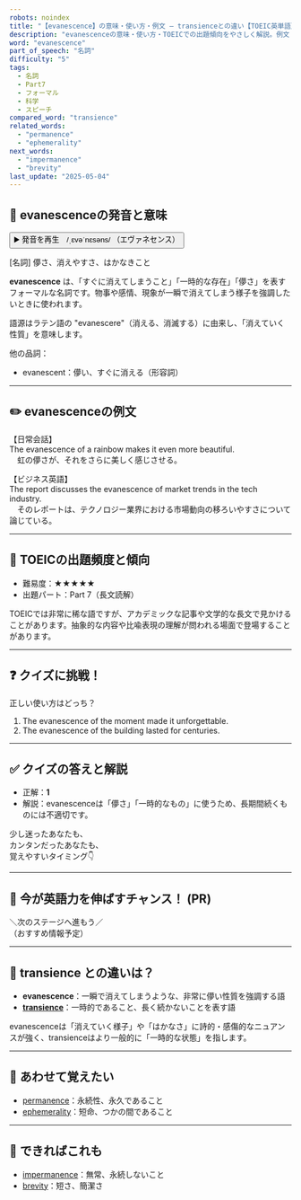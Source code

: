 ```yaml
---
robots: noindex
title: "【evanescence】の意味・使い方・例文 ― transienceとの違い【TOEIC英単語】"
description: "evanescenceの意味・使い方・TOEICでの出題傾向をやさしく解説。例文・クイズ付きでtransienceとの違いもわかりやすく学べます。"
word: "evanescence"
part_of_speech: "名詞"
difficulty: "5"
tags:
  - 名詞
  - Part7
  - フォーマル
  - 科学
  - スピーチ
compared_word: "transience"
related_words:
  - "permanence"
  - "ephemerality"
next_words:
  - "impermanence"
  - "brevity"
last_update: "2025-05-04"
---
```


## 🔰 evanescenceの発音と意味

<button class="play-audio" onclick="playTTS('evanescence')">
  <span class="play-audio-main">
    ▶️ 発音を再生　/ˌɛvəˈnɛsəns/
  </span>
  <span class="play-audio-sub">
    （エヴァネセンス）
  </span>
</button>

[名詞] 儚さ、消えやすさ、はかなきこと

**evanescence** は、「すぐに消えてしまうこと」「一時的な存在」「儚さ」を表すフォーマルな名詞です。物事や感情、現象が一瞬で消えてしまう様子を強調したいときに使われます。

語源はラテン語の "evanescere"（消える、消滅する）に由来し、「消えていく性質」を意味します。

他の品詞：  
- evanescent：儚い、すぐに消える（形容詞）

---

## ✏️ evanescenceの例文

【日常会話】  
The evanescence of a rainbow makes it even more beautiful.  
　虹の儚さが、それをさらに美しく感じさせる。

【ビジネス英語】  
The report discusses the evanescence of market trends in the tech industry.  
　そのレポートは、テクノロジー業界における市場動向の移ろいやすさについて論じている。

---

## 🎯 TOEICの出題頻度と傾向

- 難易度：★★★★★
- 出題パート：Part 7（長文読解）

TOEICでは非常に稀な語ですが、アカデミックな記事や文学的な長文で見かけることがあります。抽象的な内容や比喩表現の理解が問われる場面で登場することがあります。

---

## ❓ クイズに挑戦！

正しい使い方はどっち？

1. The evanescence of the moment made it unforgettable.  
2. The evanescence of the building lasted for centuries.

---

## ✅ クイズの答えと解説

- 正解：**1**
- 解説：evanescenceは「儚さ」「一時的なもの」に使うため、長期間続くものには不適切です。

少し迷ったあなたも、  
カンタンだったあなたも、  
覚えやすいタイミング👇️

---

## 🚀 今が英語力を伸ばすチャンス！ (PR)

<div class="info-center">
＼次のステージへ進もう／<br>  
（おすすめ情報予定）
</div>

---

## 🤔  transience との違いは？

- **evanescence**：一瞬で消えてしまうような、非常に儚い性質を強調する語
- **[transience](/word/transience/)**：一時的であること、長く続かないことを表す語

evanescenceは「消えていく様子」や「はかなさ」に詩的・感傷的なニュアンスが強く、transienceはより一般的に「一時的な状態」を指します。

---

## 🧩 あわせて覚えたい

- [permanence](/word/permanence/)：永続性、永久であること
- [ephemerality](/word/ephemerality/)：短命、つかの間であること

---

## 📖 できればこれも

- [impermanence](/word/impermanence/)：無常、永続しないこと
- [brevity](/word/brevity/)：短さ、簡潔さ

<!-- cvid: aid31_bid07 -->
